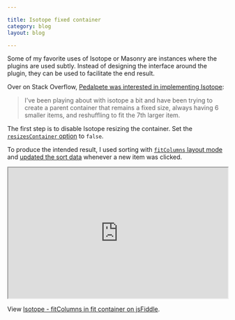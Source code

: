 ```yaml
---

title: Isotope fixed container
category: blog
layout: blog

---
```


Some of my favorite uses of Isotope or Masonry are instances where the plugins are used subtly. Instead of designing the interface around the plugin, they can be used to facilitate the end result.

Over on Stack Overflow, [Pedalpete was interested in implementing Isotope](http://stackoverflow.com/questions/5100009/relayout-items-with-isotope-doesnt-seem-to-maintain-structure):

> I've been playing about with isotope a bit and have been trying to create a parent container that remains a fixed size, always having 6 smaller items, and reshuffling to fit the 7th larger item. 

The first step is to disable Isotope resizing the container. Set the [`resizesContainer` option](http://isotope.metafizzy.co/docs/options.html#resizescontainer) to `false`.

To produce the intended result, I used sorting with [`fitColumns` layout mode](http://isotope.metafizzy.co/docs/layout-modes.html#fitcolumns) and [updated the sort data](http://isotope.metafizzy.co/docs/methods.html#updatesortdata) whenever a new item was clicked.

<iframe style="width: 100%; height: 300px" src="http://jsfiddle.net/desandro/S5vAG/2/embedded/result,js,html,css"> </iframe>

View [Isotope - fitColumns in fit container on jsFiddle](http://jsfiddle.net/desandro/S5vAG/2/).